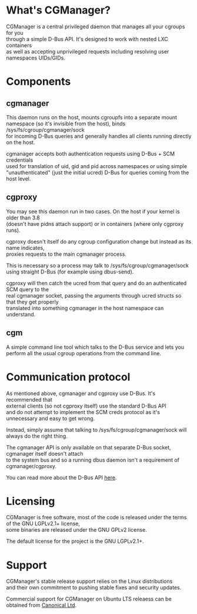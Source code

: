 # What's CGManager?

CGManager is a central privileged daemon that manages all your cgroups for you  
through a simple D-Bus API. It's designed to work with nested LXC containers  
as well as accepting unprivileged requests including resolving user namespaces UIDs/GIDs.

# Components
## cgmanager
This daemon runs on the host, mounts cgroupfs into a separate mount  
namespace (so it's invisible from the host), binds /sys/fs/cgroup/cgmanager/sock  
for incoming D-Bus queries and generally handles all clients running directly on the host.

cgmanager accepts both authentication requests using D-Bus + SCM credentials  
used for translation of uid, gid and pid across namespaces or using simple  
"unauthenticated" (just the initial ucred) D-Bus for queries coming from the host level.

## cgproxy
You may see this daemon run in two cases. On the host if your kernel is older than 3.8  
(doesn't have pidns attach support) or in containers (where only cgproxy runs).

cgproxy doesn't itself do any cgroup configuration change but instead as its name indicates,  
proxies requests to the main cgmanager process.

This is necessary so a process may talk to /sys/fs/cgroup/cgmanager/sock  
using straight D-Bus (for example using dbus-send).

cgproxy will then catch the ucred from that query and do an authenticated SCM query to the  
real cgmanager socket, passing the arguments through ucred structs so that they get properly  
translated into something cgmanager in the host namespace can understand.

## cgm
A simple command line tool which talks to the D-Bus service and lets you  
perform all the usual cgroup operations from the command line.

# Communication protocol
As mentioned above, cgmanager and cgproxy use D-Bus. It's recommended that  
external clients (so not cgproxy itself) use the standard D-Bus API  
and do not attempt to implement the SCM creds protocol as it's unnecessary and easy to get wrong.

Instead, simply assume that talking to /sys/fs/cgroup/cgmanager/sock will always do the right thing.

The cgmanager API is only available on that separate D-Bus socket, cgmanager itself doesn't attach  
to the system bus and so a running dbus daemon isn't a requirement of cgmanager/cgproxy.

You can read more about the D-Bus API [here](/cgmanager/dbus-api).

# Licensing
CGManager is free software, most of the code is released under the terms of the GNU LGPLv2.1+ license,  
some binaries are released under the GNU GPLv2 license.

The default license for the project is the GNU LGPLv2.1+.

# Support
CGManager's stable release support relies on the Linux distributions  
and their own commitment to pushing stable fixes and security updates.

Commercial support for CGManager on Ubuntu LTS releaess can be obtained from [Canonical Ltd](https://www.canonical.com).
